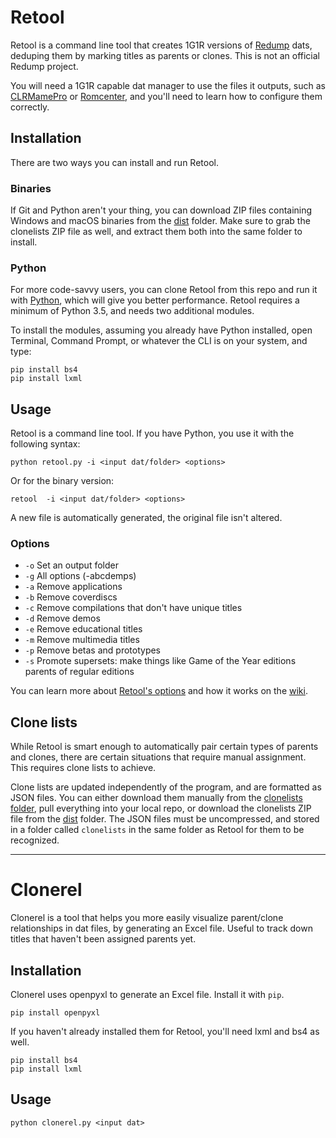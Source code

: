 # Retool

Retool is a command line tool that creates 1G1R versions of
[Redump](http://redump.org/) dats, deduping them by marking titles as parents
or clones. This is not an official Redump project.

You will need a 1G1R capable dat manager to use the files it
outputs, such as [CLRMamePro](https://mamedev.emulab.it/clrmamepro/) or
[Romcenter](https://www.romcenter.com/), and you'll need to learn how to
configure them correctly.

## Installation

There are two ways you can install and run Retool.

### Binaries

If Git and Python aren't your thing, you can download ZIP files containing
Windows and macOS binaries from the
[dist](https://github.com/unexpectedpanda/retool/tree/master/dist) folder. Make
sure to grab the clonelists ZIP file as well, and extract them both into the
same folder to install.

### Python

For more code-savvy users, you can clone Retool from this repo and run it with
[Python](https://www.python.org/), which will give you better performance.
Retool requires a minimum of Python 3.5, and needs two additional modules.

To install the modules, assuming you already have Python installed, open
Terminal, Command Prompt, or whatever the CLI is on your system, and type:

```
pip install bs4
pip install lxml
```

## Usage

Retool is a command line tool. If you have Python, you use it with the
following syntax:

```
python retool.py -i <input dat/folder> <options>
```

Or for the binary version:

```
retool  -i <input dat/folder> <options>
```

A new file is automatically generated, the original file isn't altered.

### Options

* `-o` Set an output folder
* `-g` All options (-abcdemps)
* `-a` Remove applications
* `-b` Remove coverdiscs
* `-c` Remove compilations that don't have unique titles
* `-d` Remove demos
* `-e` Remove educational titles
* `-m` Remove multimedia titles
* `-p` Remove betas and prototypes
* `-s` Promote supersets: make things like Game of the Year editions parents
  of regular editions

You can learn more about
[Retool's options](https://github.com/unexpectedpanda/retool/wiki/Usage-and-options#More-options-information)
and how it works on the [wiki](https://github.com/unexpectedpanda/retool/wiki/).

## Clone lists

While Retool is smart enough to automatically pair certain types of parents and
clones, there are certain situations that require manual assignment. This
requires clone lists to achieve.

Clone lists are updated independently of the program, and are formatted as JSON
files. You can either download them manually from the
[clonelists folder](https://github.com/unexpectedpanda/retool/tree/master/clonelists),
pull everything into your local repo, or download the clonelists ZIP file from the
[dist](https://github.com/unexpectedpanda/retool/tree/master/dist) folder. The
JSON files must be uncompressed, and stored in a folder called `clonelists` in the
same folder as Retool for them to be recognized.

<hr>

# Clonerel

Clonerel is a tool that helps you more easily visualize parent/clone
relationships in dat files, by generating an Excel file. Useful to track down
titles that haven't been assigned parents yet.

## Installation

Clonerel uses openpyxl to generate an Excel file. Install it with `pip`.

```
pip install openpyxl
```

If you haven't already installed them for Retool, you'll need lxml and bs4 as
well.

```
pip install bs4
pip install lxml
```

## Usage

```
python clonerel.py <input dat>
```